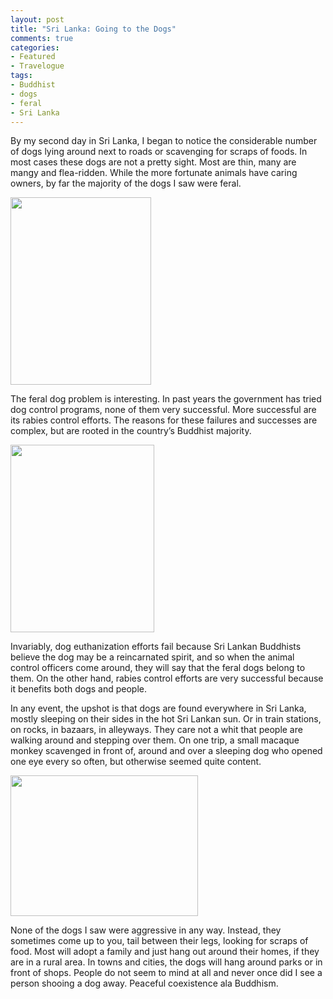 ```yaml
---
layout: post
title: "Sri Lanka: Going to the Dogs"
comments: true
categories:
- Featured
- Travelogue
tags:
- Buddhist
- dogs
- feral
- Sri Lanka
---
```

By my second day in Sri Lanka, I began to notice the considerable number of dogs lying around next to roads or scavenging for scraps of foods. In most cases these dogs are not a pretty sight. Most are thin, many are mangy and flea-ridden. While the more fortunate animals have caring owners, by far the majority of the dogs I saw were feral.

<a href="http://blog.lesterpickerphoto.com/wp-content/uploads/2012/04/A0018816.jpg"><img class="alignnone size-medium wp-image-2066" title="A0018816" src="http://blog.lesterpickerphoto.com/wp-content/uploads/2012/04/A0018816-225x300.jpg" alt="" width="225" height="300" /></a>

The feral dog problem is interesting. In past years the government has tried dog control programs, none of them very successful. More successful are its rabies control efforts. The reasons for these failures and successes are complex, but are rooted in the country’s Buddhist majority.

<a href="http://blog.lesterpickerphoto.com/wp-content/uploads/2012/04/A0018773.jpg"><img class="size-medium wp-image-2067" title="A0018773" src="http://blog.lesterpickerphoto.com/wp-content/uploads/2012/04/A0018773-230x300.jpg" alt="" width="230" height="300" /></a>

Invariably, dog euthanization efforts fail because Sri Lankan Buddhists believe the dog may be a reincarnated spirit, and so when the animal control officers come around, they will say that the feral dogs belong to them. On the other hand, rabies control efforts are very successful because it benefits both dogs and people.

In any event, the upshot is that dogs are found everywhere in Sri Lanka, mostly sleeping on their sides in the hot Sri Lankan sun. Or in train stations, on rocks, in bazaars, in alleyways. They care not a whit that people are walking around and stepping over them. On one trip, a small macaque monkey scavenged in front of, around and over a sleeping dog who opened one eye every so often, but otherwise seemed quite content.

<a href="http://blog.lesterpickerphoto.com/wp-content/uploads/2012/04/A0018623.jpg"><img class="size-medium wp-image-2068" title="A0018623" src="http://blog.lesterpickerphoto.com/wp-content/uploads/2012/04/A0018623-300x225.jpg" alt="" width="300" height="225" /></a>

None of the dogs I saw were aggressive in any way. Instead, they sometimes come up to you, tail between their legs, looking for scraps of food. Most will adopt a family and just hang out around their homes, if they are in a rural area. In towns and cities, the dogs will hang around parks or in front of shops. People do not seem to mind at all and never once did I see a person shooing a dog away. Peaceful coexistence ala Buddhism.